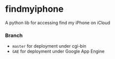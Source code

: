 findmyiphone
============

A python lib for accessing find my iPhone on iCloud


### Branch

+ `master` for deployment under cgi-bin
+ `GAE` for deployment under Google App Engine
